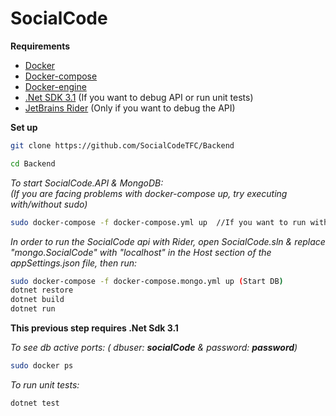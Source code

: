 # SocialCode

**Requirements**  

* [Docker](https://docs.docker.com/get-docker/)
* [Docker-compose](https://docs.docker.com/compose/install/)
* [Docker-engine](https://docs.docker.com/engine/install/)
* [.Net SDK 3.1](https://dotnet.microsoft.com/download)  (If you want to debug API or run unit tests)
* [JetBrains Rider](https://www.jetbrains.com/rider/download/) (Only if you want to debug the API)

**Set up**  
```bash
git clone https://github.com/SocialCodeTFC/Backend
````

```bash
cd Backend
````
_To start SocialCode.API & MongoDB:_  
_(If you are facing problems with docker-compose up, try executing with/without sudo)_

```bash
sudo docker-compose -f docker-compose.yml up  //If you want to run with any local change in the project, run with --build --remove-orphans 
````

_In order to run the SocialCode api with Rider, open SocialCode.sln & replace "mongo.SocialCode" with "localhost" in the Host section of the appSettings.json file, then run:_

```bash
sudo docker-compose -f docker-compose.mongo.yml up (Start DB)
dotnet restore 
dotnet build
dotnet run
````  

**This previous step requires .Net Sdk 3.1**

_To see db active ports: ( dbuser: **socialCode** & password: **password**)_

```bash
sudo docker ps 
````  
_To run unit tests:_

```bashd
dotnet test
````  